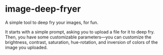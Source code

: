 # image-deep-fryer
A simple tool to deep fry your images, for fun.

It starts with a simple prompt, asking you to upload a file for it to deep fry.
Then, you have some customizable parameters—you can customize the brightness, contrast, saturation, hue-rotation, and inversion of colors of the image you uploaded.
